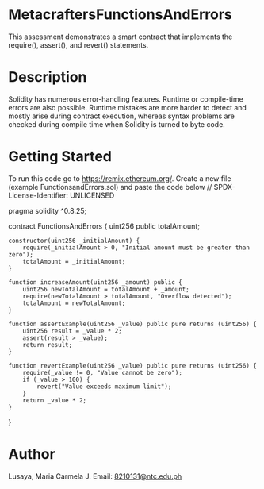 # MetacraftersFunctionsAndErrors
This assessment demonstrates a smart contract that implements the require(), assert(), and revert() statements.

# Description
Solidity has numerous error-handling features. Runtime or compile-time errors are also possible. Runtime mistakes are more harder to detect and mostly arise during contract execution, whereas syntax problems are checked during compile time when Solidity is turned to byte code.

# Getting Started
To run this code go to https://remix.ethereum.org/. Create a new file (example FunctionsandErrors.sol) and paste the code below
// SPDX-License-Identifier: UNLICENSED

pragma solidity ^0.8.25;

contract FunctionsAndErrors {
    uint256 public totalAmount;
    
    constructor(uint256 _initialAmount) {
        require(_initialAmount > 0, "Initial amount must be greater than zero");
        totalAmount = _initialAmount;
    }
    
    function increaseAmount(uint256 _amount) public {
        uint256 newTotalAmount = totalAmount + _amount;
        require(newTotalAmount > totalAmount, "Overflow detected");
        totalAmount = newTotalAmount;
    }
    
    function assertExample(uint256 _value) public pure returns (uint256) {
        uint256 result = _value * 2;
        assert(result > _value);
        return result;
    }
    
    function revertExample(uint256 _value) public pure returns (uint256) {
        require(_value != 0, "Value cannot be zero");
        if (_value > 100) {
            revert("Value exceeds maximum limit");
        }
        return _value * 2;
    }
}

# Author
Lusaya, Maria Carmela J.
Email: 8210131@ntc.edu.ph
